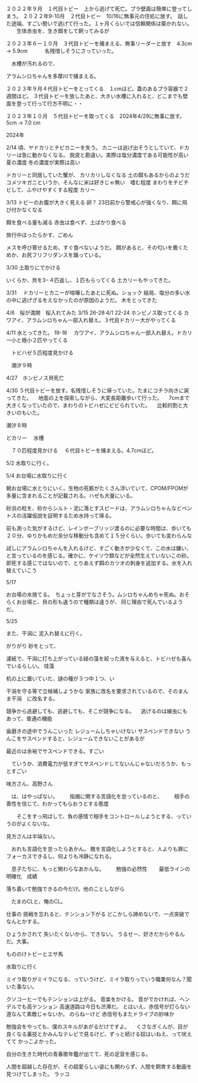 

２０２２年９月　１代目トビー　上から逃げて死亡。プラ壁面は簡単に登ってしまう。
２０２２年9-10月　２代目トビー　10/16に無事元の住処に放す。　話した途端、すごい勢いで逃げて行った。１ヶ月くらいでは信頼関係は築かれない。
　　生体赤虫を、生き餌をして飼ってみるが


２０２３年６ー１０月　３代目トビーを捕まえる、無事リーダーと放す　4.3cm　→ 5.9cm
　　　名残惜しそうにさっていった。

　水槽が汚れるので、

アラムシロちゃんを多摩川で捕まえる。


２０２３年９月４代目トビーをとってくる　１cmほど。蓋のあるプラ容器で２週間ほど。
	３代目トビーを放したあと、大きい水槽に入れると、どこまでも壁面を登って行って行方不明に・・

２０２３年１０月　５代目トビーを取ってくる　2024年4/29に無事に放す。5cm → 7.0 cm

2024年

2/14 頃、ヤドカリとチビカニーを失う。 
カニーは逃げ出そうとしていて、ドカリーは急に動かなくなる。
脱皮と勘違い。実際は塩分濃度である可能性が高い
夏の濃度
冬の濃度が実際は高い

ドカリーと同居していた蟹が、
カリカリしなくなる
土の餌もあるからのようだ
コメツキガニというか、そんなに米は好きじゃ無い　嗜む程度
まわりをチビチビして、ふやけやすくする程度
カリー


3/13 トビーのお腹が大きく見える
卵？
23日前から警戒心が強くなり、餌に飛び付かなくなる

餌を食べる量も減る
赤虫は食べず、土ばかり食べる

旅行中ほったらかす、ごめん

メスを呼び寄せるため、すぐ食べないようだ。
餌があると、その匂いを撒くためか、お尻フリフリダンスを踊っている。


3/30 土取りにでかける

いくらか、貝を3−４匹返し、１匹もらってくる
土カリーもやってきた。

3/31　
ドカリーとカニーが喧嘩したあとに死ぬ。ショック
結局、塩分の多い水の中に逃げざるをえなかったのが原因のようだ。
木をとってきた

4/6　桜が満開　桜入れてみた
3/15 26-28
4/1  22-24 ホンビノス取ってくる
カワアイ、アラムシロちゃん一部入れ替え。３代目ドカリー大がやってくる

4/11 水とってきた。 19-16　
カワアイ、アラムシロちゃん一部入れ替え。ドカリー小と極小２匹やってくる

　トビハゼ５匹程度見かける

　潮汐９時

4/27　ホンビノス貝死亡

4/30 ５代目トビーを放す。名残惜しそうに帰っていた。たまにコチラ向きに戻ってきた。
　地面の上を探索しながら、大変長距離歩いて行った。
　7cmまで大きくなっていたので、まわりのトビハゼにビビられていた。
　比較的割と大きいのもいた。


潮汐８時

どカリー
　水槽

　７０匹程度見かける
　６代目トビーを捕まえる。4.7cmほど。

5/2 水取りに行く。

5/4 お台場に水取りに行く


朝お台場に水とりにいく。生物の死骸がたくさん浮いていて、CPOM/FPOMが多量に含まれることが記載される。ハゼも大量にいる。　

砂浜の粒を、砂からシルト・泥に落とすスピードは、アラムシロちゃんなどベントスの活躍仮説を証明するため水持って帰る。

前も測った気がするけど、レインボーブリッジ渡るのに必要な時間は、歩いても２０分、ゆりかもめだ余分な移動分も含めて１５分くらい。歩いても変わらんな

試しにアラムシロちゃんを入れるけど、すごく動きが少なくて、この水は嫌い、と言っているのを感じる。確かに、ケイソウ類などが全然生えていないこの砂。即死する感じではないので、とりあえず餌のカツオの刺身を追加する。水を入れ替えていこう

5/17

お台場の水捨てる。　ちょっと芽がでなさそう。ムシロちゃんめちゃ死ぬ。おそらくお台場と、貝の形も違うので種類は違うが、
同じ理由で死んでいるようだ。


5/25

また、干潟に
泥入れ替えに行く。

がりがり
砂をとって、

濾紙で、干潟に打ち上がっている緑の藻を絞った液を与えると、トビハゼも喜んでいるらしい。
珪藻

机の上に置いていた、謎の種が３つ中１つ、い

干潟を守る等で立候補しようかな
家族に改名を要求されているので、そのまんま干潟　に改名する。

競争から逃避しても、逃避しても、そこが競争になる。
　逃げるのは線虫にもあって、普通の機能

歯磨きの途中でうんこいった
レジュームしちゃいけない
サスペンドできない
うんこをサスペンドすると、レジュームできないことがあるが

最近のは余裕でサスペンドできる。すごい

　ていうか、消費電力が低すぎてサスペンドしてないんじゃないだろうか、もっとすごい

味方さん、高野さん

　は、はやっぱない。
　　指摘に関する言語化を怠っているのと、
　　相手の善性を信じて、わかってもらおうとする態度

　　そこをすっ飛ばして、負の感情で相手をコントロールしようとする、っていうのがよくないな。

見方さんは半端ない。

　おれも言語化を怠ったらあかん。
敵を言語化しようとすると、人よりも罪にフォーカスできるし、何よりも冷静になれる。


　息子たちに、もっと関わらなあかんな。
　　勉強の必然性
　　最低ラインの明確化　成績

落ち着いて勉強できるの今だけ。他のことしながら

　たまのCLと、俺のCL。

仕事の
挑戦を忘れると、テンション下がる
どこかしら諦めないで、一点突破でなんとかする。

ひょうかされて
失いたくないから、できない。
うるせー、好きだからやるんだ。大事。



もののけトビーとエサ馬


水取りに行く


ミイラ取りがミイラになる、っていうけど、ミイラ取りっていう職業何なん？聞いた事ない。

クソコーヒーでもテンションは上がる。
音楽をかける。
音がでかければ、ヘンデルでも高テンション
高速道路は今日も渋滞だ。
とはいえ、赤信号が灯らない道なんて素敵じゃないか。
のらねーけど
赤信号もまたドライブの妙味か


勉強会をやっても、僕のスキルがあがるだけですよ。
　くさなぎくんが、目が良くなる裏技とかみんなテレビで見るけど、ずっと続ける奴はいねえ、って吠えてて
かっこよかった。

自分の生きた時代の青春歌年鑑が出てて、死の足音を感じる。


人間を超越した存在が、その超愛らしい姿にも関わらず、人間を飼育する動画を見つけてしまった。
ラッコ




